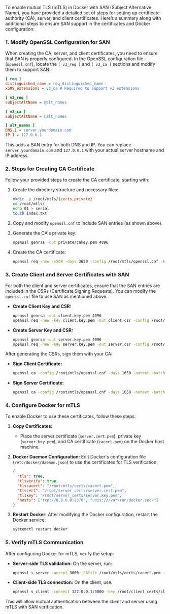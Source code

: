 To enable mutual TLS (mTLS) in Docker with SAN (Subject Alternative Name), you have provided a detailed set of steps for setting up certificate authority (CA), server, and client certificates. Here’s a summary along with additional steps to ensure SAN support in the certificates and Docker configuration:

### 1. Modify OpenSSL Configuration for SAN
When creating the CA, server, and client certificates, you need to ensure that SAN is properly configured. In the OpenSSL configuration file (`openssl.cnf`), locate the `[ v3_req ]` and `[ v3_ca ]` sections and modify them to support SAN:

```ini
[ req ]
distinguished_name = req_distinguished_name
x509_extensions = v3_ca # Required to support v3 extensions

[ v3_req ]
subjectAltName = @alt_names

[ v3_ca ]
subjectAltName = @alt_names

[ alt_names ]
DNS.1 = server.yourdomain.com
IP.1 = 127.0.0.1
```

This adds a SAN entry for both DNS and IP. You can replace `server.yourdomain.com` and `127.0.0.1` with your actual server hostname and IP address.

### 2. Steps for Creating CA Certificate
Follow your provided steps to create the CA certificate, starting with:

1. Create the directory structure and necessary files:
   ```bash
   mkdir -p /root/mtls/{certs,private}
   cd /root/mtls/
   echo 01 > serial
   touch index.txt
   ```

2. Copy and modify `openssl.cnf` to include SAN entries (as shown above).

3. Generate the CA's private key:
   ```bash
   openssl genrsa -out private/cakey.pem 4096
   ```

4. Create the CA certificate:
   ```bash
   openssl req -new -x509 -days 3650 -config /root/mtls/openssl.cnf -key private/cakey.pem -out certs/cacert.pem
   ```

### 3. Create Client and Server Certificates with SAN

For both the client and server certificates, ensure that the SAN entries are included in the CSRs (Certificate Signing Requests). You can modify the `openssl.cnf` file to use SAN as mentioned above.

- **Create Client Key and CSR:**
   ```bash
   openssl genrsa -out client.key.pem 4096
   openssl req -new -key client.key.pem -out client.csr -config /root/mtls/openssl.cnf
   ```

- **Create Server Key and CSR:**
   ```bash
   openssl genrsa -out server.key.pem 4096
   openssl req -new -key server.key.pem -out server.csr -config /root/mtls/openssl.cnf
   ```

After generating the CSRs, sign them with your CA:

- **Sign Client Certificate:**
   ```bash
   openssl ca -config /root/mtls/openssl.cnf -days 1650 -notext -batch -in client.csr -out client.cert.pem
   ```

- **Sign Server Certificate:**
   ```bash
   openssl ca -config /root/mtls/openssl.cnf -days 1650 -notext -batch -in server.csr -out server.cert.pem
   ```

### 4. Configure Docker for mTLS
To enable Docker to use these certificates, follow these steps:

1. **Copy Certificates:**
   - Place the server certificate (`server.cert.pem`), private key (`server.key.pem`), and CA certificate (`cacert.pem`) on the Docker host machine.

2. **Docker Daemon Configuration:**
   Edit Docker's configuration file (`/etc/docker/daemon.json`) to use the certificates for TLS verification:

   ```json
   {
     "tls": true,
     "tlsverify": true,
     "tlscacert": "/root/mtls/certs/cacert.pem",
     "tlscert": "/root/server_certs/server.cert.pem",
     "tlskey": "/root/server_certs/server.key.pem",
     "hosts": ["tcp://0.0.0.0:2376", "unix:///var/run/docker.sock"]
   }
   ```

3. **Restart Docker:**
   After modifying the Docker configuration, restart the Docker service:
   ```bash
   systemctl restart docker
   ```

### 5. Verify mTLS Communication

After configuring Docker for mTLS, verify the setup:

- **Server-side TLS validation:**
   On the server, run:
   ```bash
   openssl s_server -accept 3000 -CAfile /root/mtls/certs/cacert.pem -cert /root/server_certs/server.cert.pem -key /root/server_certs/server.key.pem -state
   ```

- **Client-side TLS connection:**
   On the client, use:
   ```bash
   openssl s_client -connect 127.0.0.1:3000 -key /root/client_certs/client.key.pem -cert /root/client_certs/client.cert.pem -CAfile /root/mtls/certs/cacert.pem -state
   ```

This will allow mutual authentication between the client and server using mTLS with SAN verification.